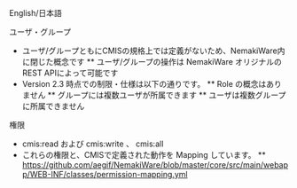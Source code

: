 English/日本語

ユーザ・グループ

* ユーザ/グループともにCMISの規格上では定義がないため、NemakiWare内に閉じた概念です
** ユーザ/グループの操作は NemakiWare オリジナルのREST APIによって可能です
* Version 2.3 時点での制限・仕様は以下の通りです。
** Role の概念はありません
** グループには複数ユーザが所属できます
** ユーザは複数グループに所属できません

権限

* cmis:read および cmis:write 、 cmis:all
* これらの権限と、CMISで定義された動作を Mapping しています。
** https://github.com/aegif/NemakiWare/blob/master/core/src/main/webapp/WEB-INF/classes/permission-mapping.yml